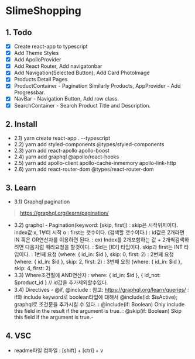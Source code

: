 # SlimeShopping

## 1. Todo
- [x] Create react-app to typescript
- [x] Add Theme Styles
- [x] Add ApolloProvider
- [x] Add React Router, Add navigatonbar
- [x] Add Navigation(Selected Button), Add Card PhotoImage
- [x] Products Detail Pages
- [x] ProductContainer - Pagination Similarly Products, AppProvider - Add Progressbar.
- [x] NavBar - Navigation Button, Add row class.
- [x] SearchContainer - Search Product Title and Description.   

## 2. Install
- 2.1) yarn create react-app . --typescript
- 2.2) yarn add styled-components @types/styled-components
- 2.3) yarn add react-apollo apollo-boost
- 2.4) yarn add graphql @apollo/react-hooks
- 2.5) yarn add apollo-client apollo-cache-inmemory apollo-link-http
- 2.6) yarn add react-router-dom @types/react-router-dom

## 3. Learn
- 3.1) Graphql pagination
> https://graphql.org/learn/pagination/
- 3.2) graphql - Pagination(keyword: [skip, first])
: skip은 시작위치이다. index값 x, 1부터 시작 o
: first는 갯수이다. (검색할 갯수이다.)
: id값은 2개라면 IN 혹은 OR연산자를 이용하면 된다.
: ex) Index를 2개포함하는 값 + 2개씩검색하려면 다음처럼 쿼리요청을 할것이다. 
: $id는 [ID!] 타입이다. skip과 first는 INT 타입이다.
: 1번째 요청 (where: { id_in: $id }, skip: 0, first: 2)
: 2번째 요청 (where: { id_in: $id }, skip: 2, first: 2)
: 3번째 요청 (where: { id_in: $id }, skip: 4, first: 2)
- 3.3) Where조건절에 AND연산자
: where: { id_in: $id }, { id_not: $product_id } // id값을 추가제외할수있다.
- 3.4) Directives - @if, @include
: 참고: https://graphql.org/learn/queries/
: if와 include keyword로 boolean타입에 대해서 @include(id: $isActive); graphql로 조건문을 추가시킬 수 있다.
: @include(if: Boolean) Only include this field in the result if the argument is true.
: @skip(if: Boolean) Skip this field if the argument is true.-

## 4. VSC 
- readme파일 컴파일
: [shift] + [ctrl] + v